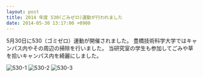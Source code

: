 ```yaml
---
layout: post
title: 2014 年度 530(ごみゼロ)運動が行われました
date: 2014-05-30 13:17:00 +0900
---
```


5月30日に530（ゴミゼロ）運動が開催されました。
豊橋技術科学大学ではキャンパス内やその周辺の掃除を行いました。
当研究室の学生も参加してごみや草を拾いキャンパス内を綺麗にしました。

![530-1]({{site.baseurl}}/img/2014-05-30-530-1.jpg)
![530-2]({{site.baseurl}}/img/2014-05-30-530-2.jpg)
![530-3]({{site.baseurl}}/img/2014-05-30-530-3.jpg)
